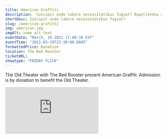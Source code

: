 ```yaml
---
title: American Graffiti
description:  Suscipit unde labore necessitatibus fugiat? Repellendus magnam reprehenderit, repudiandae impedit suscipit pariatur unde reiciendis aperiam dolore aliquam aut eum sapiente molestiae animi praesentium numquam, dolores quisquam exercitationem beatae nulla? Maxime.
shortDesc: Suscipit unde labore necessitatibus fugiat?
slug: /american-grafitti
img: american.jpg
imgAlt: some alt text
eventDate: "March, 19 2021 17:00:30 EST"
eventTime: "2021-03-19T22:30:00.000Z"
formattedPrice: Donation
location: The Red Rooster
ticketURL: 
showtype: "FRIDAY FLICK"
---
```


The Old Theater with The Red Rooster present American Graffiti.  Admission is by donation to benefit the Old Theater.

<div class="relative h-0 mt-4" style="padding-bottom: 56.25%">
  <iframe src="https://www.youtube.com/embed/OZ9Gp6Qc8LQ" class="absolute top-0 left-0 w-full h-full" frameborder="0" allow="accelerometer; clipboard-write; encrypted-media; gyroscope;" allowfullscreen></iframe>
</div>
  
